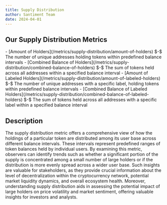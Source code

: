 ```yaml
---
title: Supply Distribution
author: Santiment Team
date: 2024-04-01
---
```


## Our Supply Distribution Metrics

<Resource>
- [Amount of Holders](/metrics/supply-distribution/amount-of-holders) $-$ The number of unique 
addresses holding tokens within predefined balance intervals
- [Combined Balance of Holders](/metrics/supply-distribution/combined-balance-of-holders) $-$ The sum 
of tokens held across all addresses within a specified balance interval
- [Amount of Labeled Holders](/metrics/supply-distribution/amount-of-labeled-holders) $-$ The number of unique 
addresses with a specific label, holding tokens within predefined balance intervals
- [Combined Balance of Labeled Holders](/metrics/supply-distribution/combined-balance-of-labeled-holders) $-$ The sum 
of tokens held across all addresses with a specific label within a specified balance interval
</Resource>

## Description

The supply distribution metric offers a comprehensive view of how the holdings of a particular 
token are distributed among its user base across different balance intervals. These 
intervals represent predefined ranges of token balances held by individual users. By 
examining this metric, observers can identify trends such as whether a significant portion of 
the supply is concentrated among a small number of large holders or if the distribution is more 
evenly spread across a wider user base. Such insights are valuable for stakeholders, as they 
provide crucial information about the level of decentralization within the cryptocurrency network, 
potential market liquidity dynamics, and overall ecosystem health. Moreover, understanding supply 
distribution aids in assessing the potential impact of large holders on price volatility and market 
sentiment, offering valuable insights for investors and analysts.
